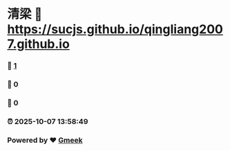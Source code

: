 # 清梁 :link: https://sucjs.github.io/qingliang2007.github.io 
### :page_facing_up: [1](https://sucjs.github.io/qingliang2007.github.io/tag.html) 
### :speech_balloon: 0 
### :hibiscus: 0 
### :alarm_clock: 2025-10-07 13:58:49 
### Powered by :heart: [Gmeek](https://github.com/Meekdai/Gmeek)
